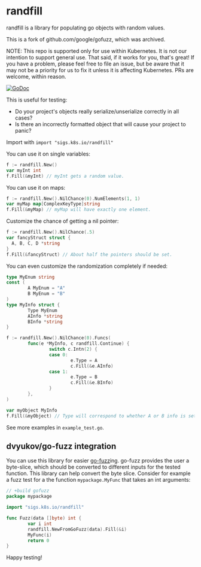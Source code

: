 randfill
======

randfill is a library for populating go objects with random values.

This is a fork of github.com/google/gofuzz, which was archived.

NOTE: This repo is supported only for use within Kubernetes.  It is not our
intention to support general use.  That said, if it works for you, that's
great!  If you have a problem, please feel free to file an issue, but be aware
that it may not be a priority for us to fix it unless it is affecting
Kubernetes.  PRs are welcome, within reason.

[![GoDoc](https://godoc.org/sigs.k8s.io/randfill?status.svg)](https://godoc.org/sigs.k8s.io/randfill)

This is useful for testing:

* Do your project's objects really serialize/unserialize correctly in all cases?
* Is there an incorrectly formatted object that will cause your project to panic?

Import with ```import "sigs.k8s.io/randfill"```

You can use it on single variables:
```go
f := randfill.New()
var myInt int
f.Fill(&myInt) // myInt gets a random value.
```

You can use it on maps:
```go
f := randfill.New().NilChance(0).NumElements(1, 1)
var myMap map[ComplexKeyType]string
f.Fill(&myMap) // myMap will have exactly one element.
```

Customize the chance of getting a nil pointer:
```go
f := randfill.New().NilChance(.5)
var fancyStruct struct {
  A, B, C, D *string
}
f.Fill(&fancyStruct) // About half the pointers should be set.
```

You can even customize the randomization completely if needed:
```go
type MyEnum string
const (
        A MyEnum = "A"
        B MyEnum = "B"
)
type MyInfo struct {
        Type MyEnum
        AInfo *string
        BInfo *string
}

f := randfill.New().NilChance(0).Funcs(
        func(e *MyInfo, c randfill.Continue) {
                switch c.Intn(2) {
                case 0:
                        e.Type = A
                        c.Fill(&e.AInfo)
                case 1:
                        e.Type = B
                        c.Fill(&e.BInfo)
                }
        },
)

var myObject MyInfo
f.Fill(&myObject) // Type will correspond to whether A or B info is set.
```

See more examples in ```example_test.go```.

## dvyukov/go-fuzz integration

You can use this library for easier [go-fuzz](https://github.com/dvyukov/go-fuzz)ing.
go-fuzz provides the user a byte-slice, which should be converted to different inputs
for the tested function. This library can help convert the byte slice. Consider for
example a fuzz test for a the function `mypackage.MyFunc` that takes an int arguments:
```go
// +build gofuzz
package mypackage

import "sigs.k8s.io/randfill"

func Fuzz(data []byte) int {
        var i int
        randfill.NewFromGoFuzz(data).Fill(&i)
        MyFunc(i)
        return 0
}
```

Happy testing!
